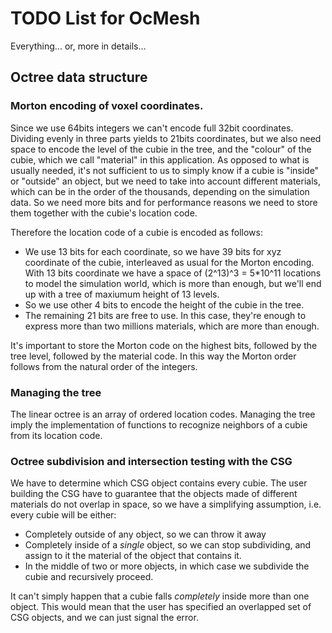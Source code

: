 # TODO List for OcMesh
Everything... or, more in details...

## Octree data structure
### Morton encoding of voxel coordinates.
Since we use 64bits integers we can't encode full 32bit coordinates. Dividing 
evenly in three parts yields to 21bits coordinates, but we also need space to 
encode the level of the cubie in the tree, and the "colour" of the cubie, 
which we call "material" in this application. 
As opposed to what is usually needed, it's not sufficient to us to simply know 
if a cubie is "inside" or "outside" an object, but we need to take into 
account different materials, which can be in the order of the thousands, 
depending on the simulation data. So we need more bits and for performance 
reasons we need to store them together with the cubie's location code. 

Therefore the location code of a cubie is encoded as follows:
* We use 13 bits for each coordinate, so we have 39 bits for xyz 
  coordinate of the cubie, interleaved as usual for the Morton encoding.
  With 13 bits coordinate we have a space of (2^13)^3 = 5*10^11 locations to 
  model the simulation world, which is more than enough, but we'll end up with 
  a tree of maxiumum height of 13 levels.
* So we use other 4 bits to encode the height of the cubie in the tree.
* The remaining 21 bits are free to use. In this case, they're enough to 
  express more than two millions materials, which are more than enough.

It's important to store the Morton code on the highest bits, followed by the 
tree level, followed by the material code. In this way the Morton order follows
from the natural order of the integers.

### Managing the tree
The linear octree is an array of ordered location codes. Managing the tree
imply the implementation of functions to recognize neighbors of a cubie from
its location code.

### Octree subdivision and intersection testing with the CSG
We have to determine which CSG object contains every cubie. The user building 
the CSG have to guarantee that the objects made of different materials do not
overlap in space, so we have a simplifying assumption, i.e. every cubie will 
be either:
* Completely outside of any object, so we can throw it away
* Completely inside of a *single* object, so we can stop subdividing, and 
  assign to it the material of the object that contains it.
* In the middle of two or more objects, in which case we subdivide the cubie
  and recursively proceed.

It can't simply happen that a cubie falls _completely_ inside more than one 
object. This would mean that the user has specified an overlapped set of CSG 
objects, and we can just signal the error.

